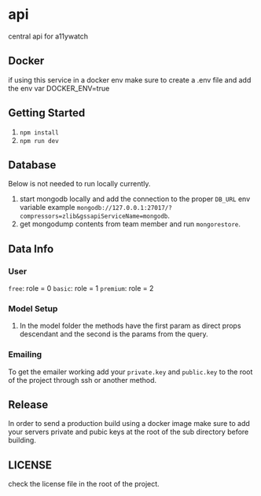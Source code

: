 # api

central api for a11ywatch

## Docker

if using this service in a docker env make sure to create a .env file and add the env var DOCKER_ENV=true

## Getting Started

1. `npm install`
2. `npm run dev`

## Database

Below is not needed to run locally currently.

1. start mongodb locally and add the connection to the proper `DB_URL` env variable example `mongodb://127.0.0.1:27017/?compressors=zlib&gssapiServiceName=mongodb`.
2. get mongodump contents from team member and run `mongorestore`.

## Data Info

### User

`free`: role = 0
`basic`: role = 1
`premium`: role = 2

### Model Setup

1. In the model folder the methods have the first param as direct props descendant and the second is the params from the query.

### Emailing

To get the emailer working add your `private.key` and `public.key` to the root of the project through ssh or another method.

## Release

In order to send a production build using a docker image make sure to add your servers private and pubic keys at the root of the sub directory before building.

## LICENSE

check the license file in the root of the project.
